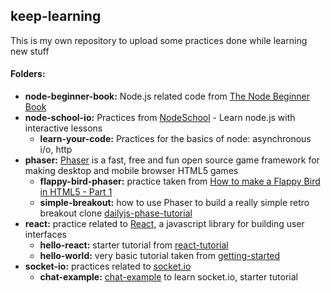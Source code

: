 keep-learning
----

This is my own repository to upload some practices done while learning new stuff


#### Folders:
* **node-beginner-book:** Node.js related code from [The Node Beginner Book]
* **node-school-io:** Practices from [NodeSchool] - Learn node.js with interactive lessons
  * **learn-your-code:** Practices for the basics of node: asynchronous i/o, http
* **phaser:** [Phaser] is a fast, free and fun open source game framework for making desktop and mobile browser HTML5 games
  * **flappy-bird-phaser:** practice taken from [How to make a Flappy Bird in HTML5 - Part 1]
  * **simple-breakout:**  how to use Phaser to build a really simple retro breakout clone [dailyjs-phase-tutorial]
* **react:** practice related to [React], a javascript library for building user interfaces
  * **hello-react:** starter tutorial from [react-tutorial]
  * **hello-world:** very basic tutorial taken from [getting-started]
* **socket-io:** practices related to [socket.io]
  * **chat-example:** [chat-example] to learn socket.io, starter tutorial

[The Node Beginner Book]:http://leanpub.com/nodebeginner
[NodeSchool]:http://nodeschool.io/
[Phaser]:http://phaser.io/
[How to make a Flappy Bird in HTML5 - Part 1]:http://blog.lessmilk.com/how-to-make-flappy-bird-in-html5-1/
[dailyjs-phase-tutorial]:http://dailyjs.com/2014/09/16/phaser-tutorial/
[React]:http://facebook.github.io/react/
[getting-started]:http://facebook.github.io/react/docs/getting-started.html
[react-tutorial]:http://facebook.github.io/react/docs/tutorial.html
[socket.io]:http://socket.io/
[chat-example]:http://socket.io/get-started/chat/
